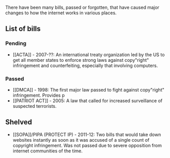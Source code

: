 There have been many bills, passed or forgotten, that have caused major changes to how the internet works in various places.

## List of bills

### Pending

* [[ACTA]] - 2007-??: An international treaty organization led by the US to get all member states to enforce strong laws against copy"right" infringement and counterfeiting, especially that involving computers.

### Passed

* [[DMCA]] - 1998: The first major law passed to fight against copy"right" infringement. Provides p
* [[PATRIOT ACT]] - 2005: A law that called for increased surveillance of suspected terrorists.

## Shelved

* [[SOPA]]/PIPA (PROTECT IP) - 2011-12: Two bills that would take down websites instantly as soon as it was accused of a single count of copyright infringement. Was not passed due to severe opposition from internet communities of the time.